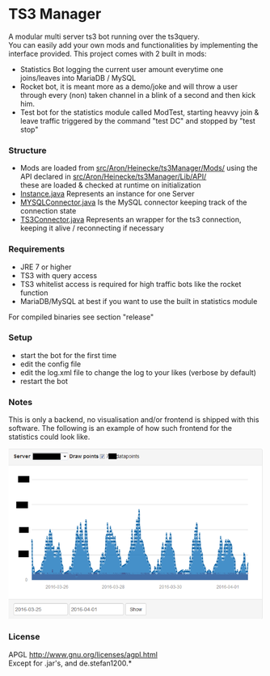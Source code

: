 TS3 Manager
===========

A modular multi server ts3 bot running over the ts3query.  
You can easily add your own mods and functionalities by implementing the interface provided.
This project comes with 2 built in mods:
- Statistics Bot logging the current user amount everytime one joins/leaves into MariaDB / MySQL
- Rocket bot, it is meant more as a demo/joke and will throw a user through every (non) taken channel in a blink of a second and then kick him.
- Test bot for the statistics module called ModTest, starting heavvy join & leave traffic triggered by the command "test DC" and stopped by "test stop"

### Structure
- Mods are loaded from <a href="src/Aron/Heinecke/ts3Manager/Mods/">src/Aron/Heinecke/ts3Manager/Mods/</a>
  using the API declared in <a href="src/Aron/Heinecke/ts3Manager/Lib/API/">src/Aron/Heinecke/ts3Manager/Lib/API/</a>  
  these are loaded & checked at runtime on initialization
- [Instance.java](/src/Aron/Heinecke/ts3Manager/Instance.java) Represents an instance for one Server
- [MYSQLConnector.java](/src/Aron/Heinecke/ts3Manager/Lib/MYSQLConnector.java) Is the MySQL connector keeping track of the connection state
- [TS3Connector.java](/src/Aron/Heinecke/ts3Manager/Lib/TS3Connector.java) Represents an wrapper for the ts3 connection, keeping it alive /
reconnecting if necessary

### Requirements
- JRE 7 or higher
- TS3 with query access
- TS3 whitelist access is required for high traffic bots like the rocket function
- MariaDB/MySQL at best if you want to use the built in statistics module

For compiled binaries see section "release"

### Setup
- start the bot for the first time
- edit the config file
- edit the log.xml file to change the log to your likes (verbose by default)
- restart the bot

### Notes
This is only a backend, no visualisation and/or frontend is shipped with this software.
The following is an example of how such frontend for the statistics could look like.

<div align="center">
<a><img src="stats.png" /><a/> 
</div>

### License
APGL http://www.gnu.org/licenses/agpl.html  
Except for .jar's, and de.stefan1200.*
